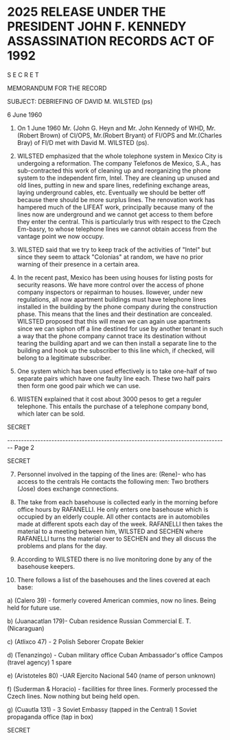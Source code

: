 # 2025 RELEASE UNDER THE PRESIDENT JOHN F. KENNEDY ASSASSINATION RECORDS ACT OF 1992

S E C R E T

MEMORANDUM FOR THE RECORD

SUBJECT: DEBRIEFING OF DAVID M. WILSTED (ps)

6 June 1960

1. On 1 June 1960 Mr. (John G. Heyn and Mr. John Kennedy of WHD,
   Mr.(Robert Brown) of CI/OPS, Mr.(Robert Bryant) of FI/OPS and Mr.(Charles Bray) of FI/D met with David M. WILSTED (ps).

2. WILSTED emphasized that the whole tolephone system in Mexico City is undergoing a reformation. The company Telefonos de Mexico, S.A., has sub-contracted this work of cleaning up and reorganizing the phone system to the independent firm, Intel. They are cleaning up unused and old lines, putting in new and spare lines, redefining exchange areas, laying underground cables, etc. Eventually we should be better off because there should be more surplus lines. The renovation work has hampered much of the LIFEAT work, principally because many of the lines now are underground and we cannot get access to them before they enter the central. This is particularly trus with respect to the Czech Em-basry, to whose telephone lines we cannot obtain access from the vantage point we now occupy.

3. WILSTED said that we try to keep track of the activities of "Intel" but since they seem to attack "Colonias" at random, we have no prior warning of their presence in a certain area.

4. In the recent past, Mexico has been using houses for listing posts for security reasons. We have more control over the access of phone company inspectors or repairman to houses. Ilowever, under new regulations, all now apartment buildings must have telephone lines installed in the building by the phone company during the construction phase. This means that the lines and their destination are concealed. WILSTED proposed that this will mean we can again use apartments since we can siphon off a line destined for use by another tenant in such a way that the phone company cannot trace its destination without tearing the building apart and we can then install a separate line to the building and hook up the subscriber to this line which, if checked, will belong to a legitimate subscriber.

5. One system which has been used effectively is to take one-half of two separate pairs which have one faulty line each. These two half pairs then form one good pair which we can use.

6. WIISTEN explained that it cost about 3000 pesos to get a reguler telephone. This entails the purchase of a telephone company bond, which later can be sold.

SECRET


-------------------------------------------------------------------------------- Page 2

SECRET

7. Personnel involved in the tapping of the lines are:
   (Rene)- who has access to the centrals He contacts the following men:
   Two brothers
   (Jose) does exchange connections.

8. The take from each basehouse is collected early in the morning before office hours by RAFANELLI. He only enters one basehouse which is occupied by an elderly couple. All other contacts are in automobiles made at different spots each day of the week. RAFANELLI then takes the material to a meeting between him, WILSTED and SECHEN where RAFANELLI turns the material over to SECHEN and they all discuss the problems and plans for the day.

9. According to WILSTED there is no live monitoring done by any of the basehouse keepers.

10. There follows a list of the basehouses and the lines covered at each base:

a) (Calero 39) - formerly covered American commies, now no lines. Being held for future use.

b) (Juanacatlan 179)- Cuban residence
Russian Commercial
E. T. (Nicaraguan)

c) (Atlixco 47) - 2 Polish
Seborer
Cropate
Bekier

d) (Tenanzingo) - Cuban military office
Cuban Ambassador's office
Campos (travel agency)
1 spare

e) (Aristoteles 80) -UAR
Ejercito Nacional 540 (name of person unknown)

f) (Suderman & Horacio) - facilities for three lines. Formerly processed the Czech lines. Now nothing but being held open.

g) (Cuautla 131) - 3 Soviet Embassy (tapped in the Central)
1 Soviet propaganda office (tap in box)

SECRET
